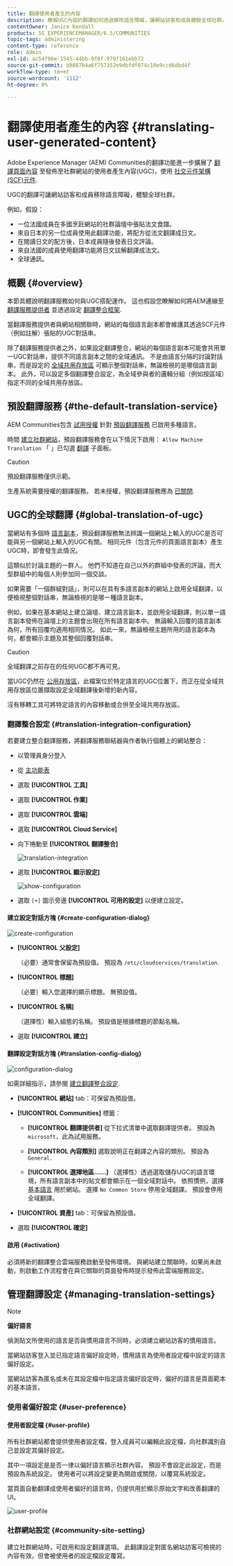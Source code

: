 ```yaml
---
title: 翻譯使用者產生的內容
description: 瞭解UGC內容的翻譯如何透過移除語言障礙，讓網站訪客和成員體驗全球社群。
contentOwner: Janice Kendall
products: SG_EXPERIENCEMANAGER/6.5/COMMUNITIES
topic-tags: administering
content-type: reference
role: Admin
exl-id: ac54f06e-1545-44bb-9f8f-970f161ebb72
source-git-commit: b8887b4a6f757352e9dbfdf074c10e9ccd6dbd4f
workflow-type: tm+mt
source-wordcount: '1112'
ht-degree: 0%

---
```


# 翻譯使用者產生的內容 {#translating-user-generated-content}

Adobe Experience Manager (AEM) Communities的翻譯功能進一步擴展了 [翻譯頁面內容](../../help/sites-administering/translation.md) 至發佈至社群網站的使用者產生內容(UGC)，使用 [社交元件架構(SCF)元件](scf.md).

UGC的翻譯可讓網站訪客和成員移除語言障礙，體驗全球社群。

例如，假設：

* 一位法國成員在多國烹飪網站的社群論壇中張貼法文食譜。
* 來自日本的另一位成員使用此翻譯功能，將配方從法文翻譯成日文。
* 在閱讀日文的配方後，日本成員隨後發表日文評論。
* 來自法國的成員使用翻譯功能將日文註解翻譯成法文。
* 全球通訊。

## 概觀 {#overview}

本節具體說明翻譯服務如何與UGC搭配運作。 這也假設您瞭解如何將AEM連線至 [翻譯服務提供者](../../help/sites-administering/translation.md#connectingtoatranslationserviceprovider) 並透過設定 [翻譯整合框架](../../help/sites-administering/tc-tic.md).

當翻譯服務提供者與網站相關聯時，網站的每個語言副本都會維護其透過SCF元件（例如註解）張貼的UGC對話串。

除了翻譯服務提供者之外，如果設定翻譯整合，網站的每個語言副本可能會共用單一UGC對話串，提供不同語言副本之間的全域通訊。 不是由語言分隔的討論對話串，而是設定的 [全域共用存放區](#global-translation-of-ugc) 可顯示整個對話串，無論檢視的是哪個語言副本。 此外，可以設定多個翻譯整合設定，為全域參與者的邏輯分組（例如按區域）指定不同的全域共用存放區。

## 預設翻譯服務 {#the-default-translation-service}

AEM Communities包含 [試用授權](../../help/sites-administering/tc-msconf.md#microsoft-translator-trial-license) 針對 [預設翻譯服務](../../help/sites-administering/tc-msconf.md) 已啟用多種語言。

時間 [建立社群網站](sites-console.md)，預設翻譯服務會在以下情況下啟用： `Allow Machine Translation` 「 」已勾選 [翻譯](sites-console.md#translation) 子面板。

>[!CAUTION]
>
>預設翻譯服務僅供示範。
>
>生產系統需要授權的翻譯服務。 若未授權，預設翻譯服務應為 [已關閉](../../help/sites-administering/tc-msconf.md#microsoft-translator-trial-license-geometrixx-outdoors).

## UGC的全球翻譯 {#global-translation-of-ugc}

當網站有多個時 [語言副本](../../help/sites-administering/tc-prep.md)，預設翻譯服務無法辨識一個網站上輸入的UGC是否可能與另一個網站上輸入的UGC有關。 相同元件（包含元件的頁面語言副本）產生UGC時，即會發生此情況。

這類似於討論主題的一群人。 他們不知道在自己以外的群組中發表的評論，而大型群組中的每個人則參加同一個交談。

如果需要「一個群組對話」，則可以在具有多語言副本的網站上啟用全域翻譯，以便檢視整個對話串，無論檢視的是哪一種語言副本。

例如，如果在基本網站上建立論壇、建立語言副本，並啟用全域翻譯，則以單一語言副本發佈在論壇上的主題會出現在所有語言副本中。 無論輸入回覆的語言副本為何，所有回覆均適用相同情況。 如此一來，無論檢視主題所用的語言副本為何，都會顯示主題及其整個回覆對話串。

>[!CAUTION]
>
>全域翻譯之前存在的任何UGC都不再可見。
>
>當UGC仍然在 [公用存放區](working-with-srp.md)，此檔案位於特定語言的UGC位置下，而正在從全域共用存放區位置擷取設定全域翻譯後新增的新內容。
>
>沒有移轉工具可將特定語言的內容移動或合併至全域共用存放區。

### 翻譯整合設定 {#translation-integration-configuration}

若要建立整合翻譯服務，將翻譯服務聯結器與作者執行個體上的網站整合：

* 以管理員身分登入
* 從 [主功能表](http://localhost:4502/)
* 選取 **[!UICONTROL 工具]**
* 選取 **[!UICONTROL 作業]**
* 選取 **[!UICONTROL 雲端]**
* 選取 **[!UICONTROL Cloud Service]**
* 向下捲動至 **[!UICONTROL 翻譯整合]**

  ![translation-integration](assets/translation-integration.png)

* 選取 **[!UICONTROL 顯示設定]**

  ![show-configuration](assets/translation-integration1.png)

* 選取 `[+]` 圖示旁邊 **[!UICONTROL 可用的設定]** 以便建立設定。

#### 建立設定對話方塊 {#create-configuration-dialog}

![create-configuration](assets/translation-integration2.png)

* **[!UICONTROL 父設定]**

  （必要）通常會保留為預設值。 預設為 `/etc/cloudservices/translation`.

* **[!UICONTROL 標題]**

  （必要）輸入您選擇的顯示標題。 無預設值。

* **[!UICONTROL 名稱]**

  （選擇性）輸入組態的名稱。 預設值是根據標題的節點名稱。

* 選取 **[!UICONTROL 建立]**

#### 翻譯設定對話方塊 {#translation-config-dialog}

![configuration-dialog](assets/translation-integration3.png)

如需詳細指示，請參閱 [建立翻譯整合設定](../../help/sites-administering/tc-tic.md#creating-a-translation-integration-configuration).

* **[!UICONTROL 網站]** tab：可保留為預設值。

* **[!UICONTROL Communities]** 標籤：
   * **[!UICONTROL 翻譯提供者]**
從下拉式清單中選取翻譯提供者。 預設為 `microsoft`，此為試用服務。

   * **[!UICONTROL 內容類別]**
選取說明正在翻譯之內容的類別。 預設為 `General.`

   * **[!UICONTROL 選擇地區……]**
（選擇性）透過選取儲存UGC的語言環境，所有語言副本中的貼文都會顯示在一個全域對話中。 依照慣例，選擇 [基本語言](sites-console.md#translation) 用於網站。 選擇 `No Common Store` 停用全域翻譯。 預設會停用全域翻譯。

* **[!UICONTROL 資產]** tab：可保留為預設值。
* 選取 **[!UICONTROL 確定]**

#### 啟用 {#activation}

必須將新的翻譯整合雲端服務啟動至發佈環境。 與網站建立關聯時，如果尚未啟動，則啟動工作流程會在與它關聯的頁面發佈時提示發佈此雲端服務設定。

## 管理翻譯設定 {#managing-translation-settings}

>[!NOTE]
>
>**偏好語言**
>
>偵測貼文所使用的語言是否與慣用語言不同時，必須建立網站訪客的慣用語言。
>
>當網站訪客登入並已指定語言偏好設定時，慣用語言為使用者設定檔中設定的語言偏好設定。
>
>當網站訪客為匿名或未在其設定檔中指定語言偏好設定時，偏好的語言是頁面範本的基本語言。

### 使用者偏好設定 {#user-preference}

#### 使用者設定檔 {#user-profile}

所有社群網站都會提供使用者設定檔，登入成員可以編輯此設定檔，向社群識別自己並設定其偏好設定。

其中一項設定是是否一律以偏好語言顯示社群內容。 預設不會設定此設定，而是預設為系統設定。 使用者可以將設定變更為開啟或關閉，以覆寫系統設定。

當頁面自動翻譯成使用者偏好的語言時，仍提供用於顯示原始文字和改善翻譯的UI。

![user-profile](assets/translation-integration4.png)

### 社群網站設定 {#community-site-setting}

建立社群網站時，可啟用和設定翻譯選項。 此翻譯設定對匿名網站訪客可檢視的內容有效，但會被使用者的設定檔設定覆寫。
